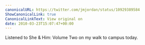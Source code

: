 ```yaml
---
canonicalURL: https://twitter.com/jmjordan/status/10929389584
ShowCanonicalLink: true
CanonicalLinkText: View original on
date: 2010-03-23T15:07:47+00:00
---
```

Listened to She & Him: Volume Two on my walk to campus today.